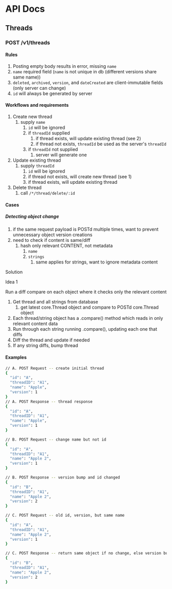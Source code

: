 # API Docs

## Threads

### POST /v1/threads

#### Rules

1. Posting empty body results in error, missing `name`
2. `name` required field (`name` is not unique in db (different versions share same name))
3. `deleted`, `archived`, `version`, and `dateCreated` are client-immutable fields (only server can change)
4. `id` will always be generated by server

#### Workflows and requirements

1. Create new thread
   1. supply `name`
      1. `id` will be ignored
      2. if `threadId` supplied
         1. if thread exists, will update existing thread (see 2)
         2. if thread not exists, `threadId` be used as the server's `threadId`
      3. if `threadId` not supplied
         1. server will generate one
2. Update existing thread
   1. supply `threadId`
      1. `id` will be ignored
      2. if thread not exists, will create new thread (see 1)
      3. if thread exists, will update existing thread
3. Delete thread
   1. call `/*/thread/delete/:id`

#### Cases

##### Detecting object change

1. if the same request payload is POSTd multiple times, want to prevent unnecessary object version creations
2. need to check if content is same/diff
   1. hash only relevant CONTENT, not metadata
      1. `name`
      2. `strings`
         1. same applies for strings, want to ignore metadata content

Solution

Idea 1

Run a diff compare on each object where it checks only the relevant content

1. Get thread and all strings from database
   1. get latest core.Thread object and compare to POSTd core.Thread object
2. Each thread/string object has a .compare() method which reads in only relevant content data
3. Run through each string running .compare(), updating each one that diffs
4. Diff the thread and update if needed
5. If any string diffs, bump thread

#### Examples

```bash
// A. POST Request -- create initial thread
{
  "id": "A",
  "threadID": "A1",
  "name": "Apple",
  "version": 1
}
// A. POST Response -- thread response
{
  "id": "A",
  "threadID": "A1",
  "name": "Apple",
  "version": 1
}

// B. POST Request -- change name but not id
{
  "id": "A",
  "threadID": "A1",
  "name": "Apple 2",
  "version": 1
}

// B. POST Response -- version bump and id changed
{
  "id": "B",
  "threadID": "A1",
  "name": "Apple 2",
  "version": 2
}

// C. POST Request -- old id, version, but same name
{
  "id": "A",
  "threadID": "A1",
  "name": "Apple 2",
  "version": 1
}

// C. POST Response -- return same object if no change, else version bump and id change
{
  "id": "B",
  "threadID": "A1",
  "name": "Apple 2",
  "version": 2
}
```
